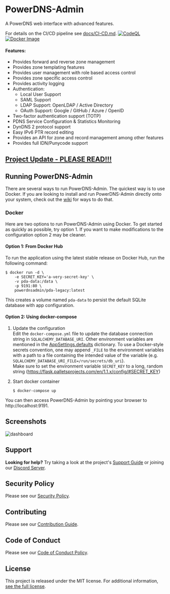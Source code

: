 # PowerDNS-Admin

A PowerDNS web interface with advanced features.

For details on the CI/CD pipeline see [docs/CI-CD.md](docs/CI-CD.md).
[![CodeQL](https://github.com/PowerDNS-Admin/PowerDNS-Admin/actions/workflows/codeql-analysis.yml/badge.svg?branch=master)](https://github.com/PowerDNS-Admin/PowerDNS-Admin/actions/workflows/codeql-analysis.yml)
[![Docker Image](https://github.com/PowerDNS-Admin/PowerDNS-Admin/actions/workflows/build-and-publish.yml/badge.svg?branch=master)](https://github.com/PowerDNS-Admin/PowerDNS-Admin/actions/workflows/build-and-publish.yml)

#### Features:

- Provides forward and reverse zone management
- Provides zone templating features
- Provides user management with role based access control
- Provides zone specific access control
- Provides activity logging
- Authentication:
  - Local User Support
  - SAML Support
  - LDAP Support: OpenLDAP / Active Directory
  - OAuth Support: Google / GitHub / Azure / OpenID
- Two-factor authentication support (TOTP)
- PDNS Service Configuration & Statistics Monitoring
- DynDNS 2 protocol support
- Easy IPv6 PTR record editing
- Provides an API for zone and record management among other features
- Provides full IDN/Punycode support

## [Project Update - PLEASE READ!!!](https://github.com/PowerDNS-Admin/PowerDNS-Admin/discussions/1708)

## Running PowerDNS-Admin

There are several ways to run PowerDNS-Admin. The quickest way is to use Docker.
If you are looking to install and run PowerDNS-Admin directly onto your system, check out
the [wiki](https://github.com/PowerDNS-Admin/PowerDNS-Admin/blob/master/docs/wiki/) for ways to do that.

### Docker

Here are two options to run PowerDNS-Admin using Docker.
To get started as quickly as possible, try option 1. If you want to make modifications to the configuration option 2 may
be cleaner.

#### Option 1: From Docker Hub

To run the application using the latest stable release on Docker Hub, run the following command:

```
$ docker run -d \
    -e SECRET_KEY='a-very-secret-key' \
    -v pda-data:/data \
    -p 9191:80 \
    powerdnsadmin/pda-legacy:latest
```

This creates a volume named `pda-data` to persist the default SQLite database with app configuration.

#### Option 2: Using docker-compose

1. Update the configuration   
   Edit the `docker-compose.yml` file to update the database connection string in `SQLALCHEMY_DATABASE_URI`.
   Other environment variables are mentioned in
   the [AppSettings.defaults](https://github.com/PowerDNS-Admin/PowerDNS-Admin/blob/master/powerdnsadmin/lib/settings.py) dictionary.
   To use a Docker-style secrets convention, one may append `_FILE` to the environment variables with a path to a file
   containing the intended value of the variable (e.g. `SQLALCHEMY_DATABASE_URI_FILE=/run/secrets/db_uri`).   
   Make sure to set the environment variable `SECRET_KEY` to a long, random
   string (https://flask.palletsprojects.com/en/1.1.x/config/#SECRET_KEY)

2. Start docker container
   ```
   $ docker-compose up
   ```

You can then access PowerDNS-Admin by pointing your browser to http://localhost:9191.

## Screenshots

![dashboard](docs/screenshots/dashboard.png)

## Support

**Looking for help?** Try taking a look at the project's
[Support Guide](https://github.com/PowerDNS-Admin/PowerDNS-Admin/blob/master/.github/SUPPORT.md) or joining
our [Discord Server](https://discord.powerdnsadmin.org).

## Security Policy

Please see our [Security Policy](https://github.com/PowerDNS-Admin/PowerDNS-Admin/blob/master/SECURITY.md).

## Contributing

Please see our [Contribution Guide](https://github.com/PowerDNS-Admin/PowerDNS-Admin/blob/master/docs/CONTRIBUTING.md).

## Code of Conduct

Please see our [Code of Conduct Policy](https://github.com/PowerDNS-Admin/PowerDNS-Admin/blob/master/docs/CODE_OF_CONDUCT.md).

## License

This project is released under the MIT license. For additional
information, [see the full license](https://github.com/PowerDNS-Admin/PowerDNS-Admin/blob/master/LICENSE).
